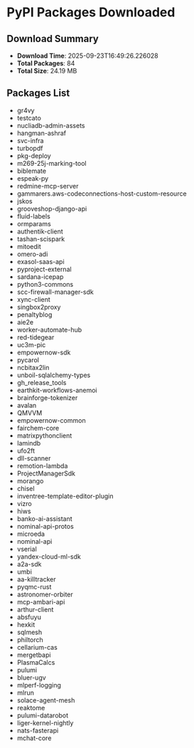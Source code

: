 # PyPI Packages Downloaded

## Download Summary
- **Download Time**: 2025-09-23T16:49:26.226028
- **Total Packages**: 84
- **Total Size**: 24.19 MB

## Packages List
- gr4vy
- testcato
- nucliadb-admin-assets
- hangman-ashraf
- svc-infra
- turbopdf
- pkg-deploy
- m269-25j-marking-tool
- biblemate
- espeak-py
- redmine-mcp-server
- gammarers.aws-codeconnections-host-custom-resource
- jskos
- grooveshop-django-api
- fluid-labels
- ormparams
- authentik-client
- tashan-scispark
- mitoedit
- omero-adi
- exasol-saas-api
- pyproject-external
- sardana-icepap
- python3-commons
- scc-firewall-manager-sdk
- xync-client
- singbox2proxy
- penaltyblog
- aie2e
- worker-automate-hub
- red-tidegear
- uc3m-pic
- empowernow-sdk
- pycarol
- ncbitax2lin
- unboil-sqlalchemy-types
- gh_release_tools
- earthkit-workflows-anemoi
- brainforge-tokenizer
- avalan
- QMVVM
- empowernow-common
- fairchem-core
- matrixpythonclient
- lamindb
- ufo2ft
- dll-scanner
- remotion-lambda
- ProjectManagerSdk
- morango
- chisel
- inventree-template-editor-plugin
- vizro
- hiws
- banko-ai-assistant
- nominal-api-protos
- microeda
- nominal-api
- vserial
- yandex-cloud-ml-sdk
- a2a-sdk
- umbi
- aa-killtracker
- pyqmc-rust
- astronomer-orbiter
- mcp-ambari-api
- arthur-client
- absfuyu
- hexkit
- sqlmesh
- philtorch
- cellarium-cas
- mergetbapi
- PlasmaCalcs
- pulumi
- bluer-ugv
- mlperf-logging
- mlrun
- solace-agent-mesh
- reaktome
- pulumi-datarobot
- liger-kernel-nightly
- nats-fasterapi
- mchat-core
